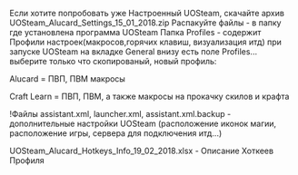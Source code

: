 Если хотите попробовать уже Настроенный UOSteam, скачайте архив UOSteam_Alucard_Settings_15_01_2018.zip
Распакуйте файлы - в папку где установлена программа UOSteam 
Папка Profiles - содержит Профили настроек(макросов,горячих клавиш, визуализация итд)
при запуске UOSteam на вкладке General внизу есть поле Profiles... выберите только что скопированый, 
новый профиль:

Alucard = ПВП, ПВМ макросы

Craft Learn =  ПВП, ПВМ, а также макросы на прокачку скилов и крафта

!Файлы assistant.xml, launcher.xml, assistant.xml.backup  - дополнительные настройки UOSteam (расположение иконок магии, расположение игры, сервера для подключения итд...)

UOSteam_Alucard_Hotkeys_Info_19_02_2018.xlsx - Описание Хоткеев Профиля
